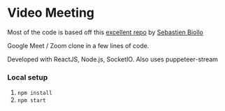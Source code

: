 # Video Meeting

Most of the code is based off this [excellent repo](https://github.com/0x5eba/Video-Meeting) by [Sebastien Biollo](https://github.com/x5eb)

Google Meet / Zoom clone in a few lines of code.

Developed with ReactJS, Node.js, SocketIO. Also uses puppeteer-stream

### Local setup

1. `npm install`
2. `npm start`
